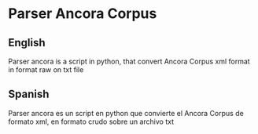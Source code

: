 # Parser Ancora Corpus

## English
Parser ancora is a script in python, that convert Ancora Corpus xml format in format raw on txt file

## Spanish

Parser ancora es un script en python que convierte el Ancora Corpus de formato xml, en formato crudo sobre un archivo txt
